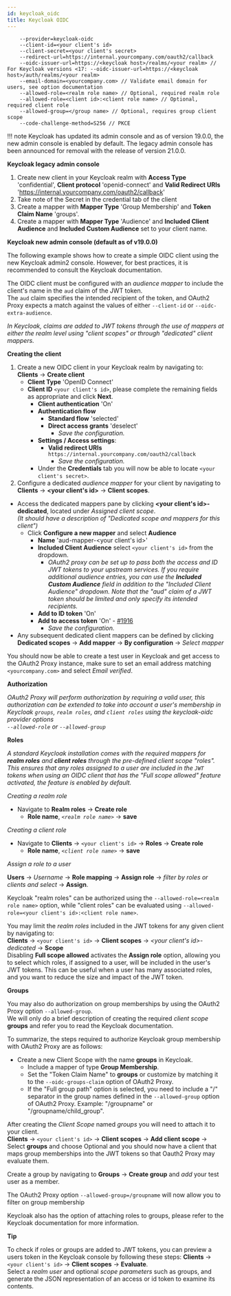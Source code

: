 ```yaml
---
id: keycloak_oidc
title: Keycloak OIDC
---
```


```
    --provider=keycloak-oidc
    --client-id=<your client's id>
    --client-secret=<your client's secret>
    --redirect-url=https://internal.yourcompany.com/oauth2/callback
    --oidc-issuer-url=https://<keycloak host>/realms/<your realm> // For Keycloak versions <17: --oidc-issuer-url=https://<keycloak host>/auth/realms/<your realm>
    --email-domain=<yourcompany.com> // Validate email domain for users, see option documentation
    --allowed-role=<realm role name> // Optional, required realm role
    --allowed-role=<client id>:<client role name> // Optional, required client role
    --allowed-group=</group name> // Optional, requires group client scope
    --code-challenge-method=S256 // PKCE
```

!!! note
    Keycloak has updated its admin console and as of version 19.0.0, the new admin console is enabled by default. The 
    legacy admin console has been announced for removal with the release of version 21.0.0.

**Keycloak legacy admin console**

1.  Create new client in your Keycloak realm with **Access Type** 'confidential', **Client protocol**  'openid-connect' 
    and **Valid Redirect URIs** 'https://internal.yourcompany.com/oauth2/callback'
2.  Take note of the Secret in the credential tab of the client
3.  Create a mapper with **Mapper Type** 'Group Membership' and **Token Claim Name** 'groups'.
4.  Create a mapper with **Mapper Type** 'Audience' and **Included Client Audience** and **Included Custom Audience** set 
    to your client name.

**Keycloak new admin console (default as of v19.0.0)**

The following example shows how to create a simple OIDC client using the new Keycloak admin2 console. However, for best 
practices, it is recommended to consult the Keycloak documentation.

The OIDC client must be configured with an _audience mapper_ to include the client's name in the `aud` claim of the JWT token.  
The `aud` claim specifies the intended recipient of the token, and OAuth2 Proxy expects a match against the values of 
either `--client-id` or `--oidc-extra-audience`.

_In Keycloak, claims are added to JWT tokens through the use of mappers at either the realm level using "client scopes" or 
through "dedicated" client mappers._

**Creating the client**

1. Create a new OIDC client in your Keycloak realm by navigating to:  
   **Clients** -> **Create client**
   * **Client Type** 'OpenID Connect'
   * **Client ID** `<your client's id>`, please complete the remaining fields as appropriate and click **Next**.
       * **Client authentication** 'On'
       * **Authentication flow**
           * **Standard flow**  'selected'
           * **Direct access grants** 'deselect'
               * _Save the configuration._
       * **Settings / Access settings**:
           * **Valid redirect URIs** `https://internal.yourcompany.com/oauth2/callback`
               * _Save the configuration._
       * Under the **Credentials** tab you will now be able to locate `<your client's secret>`.
2. Configure a dedicated *audience mapper* for your client by navigating to **Clients** -> **\<your client's id\>** -> **Client scopes**.
* Access the dedicated mappers pane by clicking **\<your client's id\>-dedicated**, located under *Assigned client scope*.  
  _(It should have a description of "Dedicated scope and mappers for this client")_
    * Click **Configure a new mapper** and select **Audience**
        * **Name** 'aud-mapper-\<your client's id\>'
        * **Included Client Audience** select `<your client's id>` from the dropdown.
            * _OAuth2 proxy can be set up to pass both the access and ID JWT tokens to your upstream services.
              If you require additional audience entries, you can use the **Included Custom Audience** field in addition 
              to the "Included Client Audience" dropdown. Note that the "aud" claim of a JWT token should be limited and 
              only specify its intended recipients._
        * **Add to ID token** 'On'
        * **Add to access token** 'On' - [#1916](https://github.com/oauth2-proxy/oauth2-proxy/pull/1916)
            * _Save the configuration._
* Any subsequent dedicated client mappers can be defined by clicking **Dedicated scopes** -> **Add mapper** -> 
  **By configuration** -> *Select mapper*

You should now be able to create a test user in Keycloak and get access to the OAuth2 Proxy instance, make sure to set 
an email address matching `<yourcompany.com>` and select _Email verified_.

**Authorization**

_OAuth2 Proxy will perform authorization by requiring a valid user, this authorization can be extended to take into 
account a user's membership in Keycloak `groups`, `realm roles`, and `client roles` using the keycloak-oidc provider options   
`--allowed-role` or `--allowed-group`_

**Roles**

_A standard Keycloak installation comes with the required mappers for **realm roles** and **client roles** through the 
pre-defined client scope "roles". This ensures that any roles assigned to a user are included in the `JWT` tokens when 
using an OIDC client that has the "Full scope allowed" feature activated, the feature is enabled by default._

_Creating a realm role_
* Navigate to **Realm roles** -> **Create role**
    * **Role name**, *`<realm role name>`* -> **save**

_Creating a client role_
* Navigate to **Clients** -> `<your client's id>` -> **Roles** -> **Create role**
    * **Role name**, *`<client role name>`* -> **save**


_Assign a role to a user_

**Users** -> _Username_ -> **Role mapping** -> **Assign role** -> _filter by roles or clients and select_ -> **Assign**.

Keycloak "realm roles" can be authorized using the `--allowed-role=<realm role name>` option, while "client roles" can be 
evaluated using `--allowed-role=<your client's id>:<client role name>`.

You may limit the _realm roles_ included in the JWT tokens for any given client by navigating to:  
**Clients** -> `<your client's id>` -> **Client scopes** ->  _\<your client's id\>-dedicated_ -> **Scope**  
Disabling **Full scope allowed** activates the **Assign role** option, allowing you to select which roles, if assigned 
to a user, will be included in the user's JWT tokens. This can be useful when a user has many associated roles, and you 
want to reduce the size and impact of the JWT token.


**Groups**

You may also do authorization on group memberships by using the OAuth2 Proxy option `--allowed-group`.   
We will only do a brief description of creating the required _client scope_ **groups** and refer you to read the Keycloak 
documentation.

To summarize, the steps required to authorize Keycloak group membership with OAuth2 Proxy are as follows:

* Create a new Client Scope with the name **groups** in Keycloak.
    * Include a mapper of type **Group Membership**.
    * Set the "Token Claim Name" to **groups** or customize by matching it to the `--oidc-groups-claim` option of OAuth2 Proxy.
    * If the "Full group path" option is selected, you need to include a "/" separator in the group names defined in the 
      `--allowed-group` option of OAuth2 Proxy. Example: "/groupname" or "/groupname/child_group".

After creating the _Client Scope_ named _groups_ you will need to attach it to your client.  
**Clients** -> `<your client's id>` -> **Client scopes** -> **Add client scope** -> Select **groups** and choose Optional 
and you should now have a client that maps group memberships into the JWT tokens so that Oauth2 Proxy may evaluate them.

Create a group by navigating to **Groups** -> **Create group** and _add_ your test user as a member.

The OAuth2 Proxy option `--allowed-group=/groupname` will now allow you to filter on group membership

Keycloak also has the option of attaching roles to groups, please refer to the Keycloak documentation for more information.

**Tip**

To check if roles or groups are added to JWT tokens, you can preview a users token in the Keycloak console by following 
these steps: **Clients** -> `<your client's id>` -> **Client scopes** -> **Evaluate**.  
Select a _realm user_ and optional _scope parameters_ such as groups, and generate the JSON representation of an access 
or id token to examine its contents.

